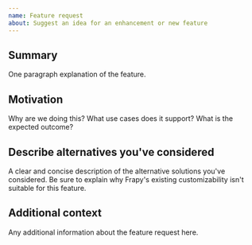 ```yaml
---
name: Feature request
about: Suggest an idea for an enhancement or new feature
---
```


<!--

Thanks for taking an interest in Frapy!

If you have a question that starts with "How to...", please see the Frapy Community page: https://frapy.org/community/.
The GitHub issue tracker's purpose is to deal with bug reports and feature requests for the project itself.

Keep in mind that by filing an issue, you are expected to comply with Frapy's Code of Conduct, including treating everyone with respect: https://github.com/frapy/frapy/blob/master/CODE_OF_CONDUCT.md

The following is a suggested template to structure your pull request, you can find more guidelines at https://doc.frapy.org/en/latest/contributing.html#writing-patches and https://doc.frapy.org/en/latest/contributing.html#submitting-patches

-->

## Summary

One paragraph explanation of the feature.

## Motivation

Why are we doing this? What use cases does it support? What is the expected outcome?

## Describe alternatives you've considered

A clear and concise description of the alternative solutions you've considered. Be sure to explain why Frapy's existing customizability isn't suitable for this feature.

## Additional context

Any additional information about the feature request here.
